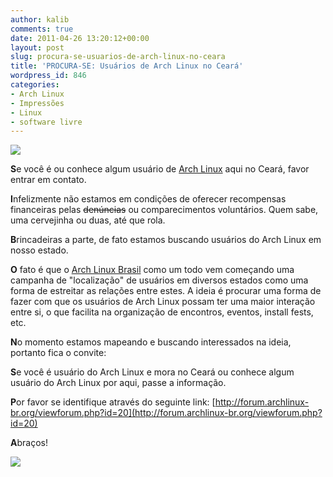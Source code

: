 ```yaml
---
author: kalib
comments: true
date: 2011-04-26 13:20:12+00:00
layout: post
slug: procura-se-usuarios-de-arch-linux-no-ceara
title: 'PROCURA-SE: Usuários de Arch Linux no Ceará'
wordpress_id: 846
categories:
- Arch Linux
- Impressões
- Linux
- software livre
---
```


[![](http://marcelocavalcante.net/portal/wp-content/uploads/2011/04/procurase.jpg)](http://marcelocavalcante.net/portal/wp-content/uploads/2011/04/procurase.jpg)


**S**e você é ou conhece algum usuário de [Arch Linux](http://archlinux.org/) aqui no Ceará, favor entrar em contato.

**I**nfelizmente não estamos em condições de oferecer recompensas financeiras pelas <del>denúncias</del> ou comparecimentos voluntários. Quem sabe, uma cervejinha ou duas, até que rola.

**B**rincadeiras a parte, de fato estamos buscando usuários do Arch Linux em nosso estado.

**O** fato é que o [Arch Linux Brasil](http://archlinux-br.org) como um todo vem começando uma campanha de "localização" de usuários em diversos estados como uma forma de estreitar as relações entre estes. A ideia é procurar uma forma de fazer com que os usuários de Arch Linux possam ter uma maior interação entre si, o que facilita na organização de encontros, eventos, install fests, etc.

**N**o momento estamos mapeando e buscando interessados na ideia, portanto fica o convite:

**S**e você é usuário do Arch Linux e mora no Ceará ou conhece algum usuário do Arch Linux por aqui, passe a informação.

**P**or favor se identifique através do seguinte link: [http://forum.archlinux-br.org/viewforum.php?id=20](http://forum.archlinux-br.org/viewforum.php?id=20)

**A**braços!


![](http://www.marcelocavalcante.net/portal/imgs/userbar.gif)
